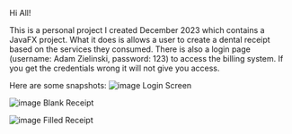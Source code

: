 Hi All!

This is a personal project I created December 2023 which contains a JavaFX project.
What it does is allows a user to create a dental receipt based on the services they consumed.
There is also a login page (username: Adam Zielinski, password: 123) to access the billing system.
If you get the credentials wrong it will not give you access.

Here are some snapshots:
![image](https://github.com/adamzielinski972/Receipt-Printer/assets/102333641/b8860807-f1bf-4b19-bfcc-77c616f8950a)
Login Screen

![image](https://github.com/adamzielinski972/Receipt-Printer/assets/102333641/c51e4cb6-482d-41d5-b00c-64899e50d82c)
Blank Receipt

![image](https://github.com/adamzielinski972/Receipt-Printer/assets/102333641/3bad7b7d-801b-4690-bf28-923113dca21b)
Filled Receipt


